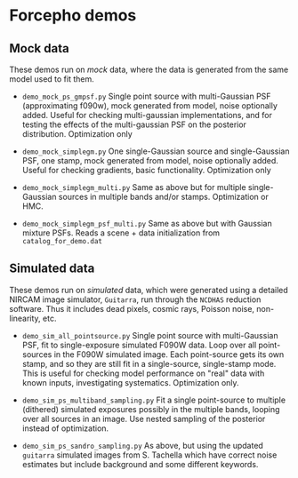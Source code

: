 # Forcepho demos


## Mock data

These demos run on _mock_ data, where the data is generated from the same model used to fit them.

* `demo_mock_ps_gmpsf.py` Single point source with multi-Gaussian PSF (approximating f090w), mock generated from model, noise optionally added.  Useful for checking multi-gaussian implementations, and for testing the effects of the multi-gaussian PSF on the posterior distribution.  Optimization only

* `demo_mock_simplegm.py` One single-Gaussian source and single-Gaussian PSF, one stamp, mock generated from model, noise optionally added.  Useful for checking gradients, basic functionality.  Optimization only

* `demo_mock_simplegm_multi.py` Same as above but for multiple single-Gaussian sources in multiple bands and/or stamps. Optimization or HMC.

* `demo_mock_simplegm_psf_multi.py` Same as above but with Gaussian mixture PSFs.  Reads a scene + data initialization from `catalog_for_demo.dat`

## Simulated data

These demos run on _simulated_ data, which were generated using a detailed NIRCAM image simulator, `Guitarra`, run through the `NCDHAS` reduction software.  Thus it includes dead pixels, cosmic rays, Poisson noise, non-linearity, etc.

* `demo_sim_all_pointsource.py` Single point source with multi-Gaussian PSF, fit to single-exposure simulated F090W data. Loop over all point-sources in the F090W simulated image.  Each point-source gets its own stamp, and so they are still fit in a single-source, single-stamp mode.  This is useful for  checking model performance on "real" data with known inputs, investigating systematics.  Optimization only.

* `demo_sim_ps_multiband_sampling.py`  Fit a single point-source to multiple (dithered) simulated exposures possibly in the multiple bands, looping over all sources in an image. Use nested sampling of the posterior instead of optimization.

* `demo_sim_ps_sandro_sampling.py` As above, but using the updated `guitarra` simulated images from S. Tachella which have correct noise estimates but include background and some different keywords.
